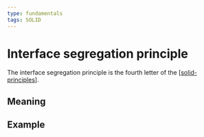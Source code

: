 ```yaml
---
type: fundamentals
tags: SOLID
---
```


# Interface segregation principle

The interface segregation principle is the fourth letter of the [[solid-principles]].

## Meaning

## Example

[//begin]: # "Autogenerated link references for markdown compatibility"
[solid-principles]: solid-principles.md "SOLID principles"
[//end]: # "Autogenerated link references"
